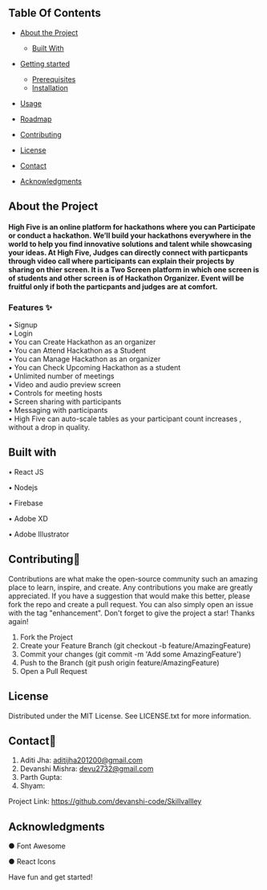 ## Table Of Contents ##

* [About the Project](#about-the-project)
   * [Built With](#built-with)
* [Getting started](#getting-started)
  * [Prerequisites](#Prerequisites)
  * [Installation](#Installation)
   
* [Usage](#usage)
* [Roadmap](#roadmap)
* [Contributing](#contributing)
* [License](#license)
* [Contact](#contact)
* [Acknowledgments](#acknowledgments)

## About the Project ##
 #### High Five is an online platform for hackathons where you can Participate  or conduct a hackathon. We’ll build your hackathons everywhere in the world to help you find innovative solutions and talent while showcasing your ideas.  At High Five, Judges can directly connect with particpants through video call where participants can explain their projects by sharing on thier screen. It is a Two Screen platform in which one screen is of students and other screen is of Hackathon Organizer. Event will be fruitful only if both the particpants  and judges are at comfort. ####
 ### Features ✨ ###
 • Signup
 <br>
 • Login
 <br>
• You can Create Hackathon as an organizer 
<br>
• You can Attend Hackathon as a Student
<br>
• You can Manage Hackathon as an organizer
<br>
• You can Check Upcoming Hackathon as a student
<br>
 • Unlimited number of meetings
 <br>
 • Video and audio preview screen
 <br>
 • Controls for meeting hosts
 <br>
 • Screen sharing with participants
 <br>
 • Messaging with participants
 <br>
• High Five can auto-scale tables as your  participant count  increases , without a drop in quality.
## Built with ##
 • React JS
 
 • Nodejs
 
 • Firebase
 
 • Adobe XD
 
 • Adobe Illustrator

 ## Contributing🙌 ##
Contributions are what make the open-source community such an amazing place to learn, inspire, and create. Any contributions you make are greatly appreciated.
If you have a suggestion that would make this better, please fork the repo and create a pull request. You can also simply open an issue with the tag "enhancement". Don't forget to give the project a star! Thanks again!

1.	Fork the Project
2.	Create your Feature Branch (git checkout -b feature/AmazingFeature)
3.	Commit your changes (git commit -m 'Add some AmazingFeature')
4.	Push to the Branch (git push origin feature/AmazingFeature)
5.	Open a Pull Request


## License ##
Distributed under the MIT License. See LICENSE.txt for more information.


## Contact📲 ##
1. Aditi Jha: aditijha201200@gmail.com
2. Devanshi Mishra: devu2732@gmail.com
3. Parth Gupta: 
4. Shyam: 

Project Link: https://github.com/devanshi-code/Skillvallley


## Acknowledgments ##

●	Font Awesome

●	React Icons

Have fun and get started!

